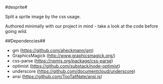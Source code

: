 #desprite#

Split a sprite image by the css usage.

Authored minimally with our project in mind - take a look at the code before going wild.
  
##Dependencies##

+ gm (https://github.com/aheckmann/gm)
+ GraphicsMagick (http://www.graphicsmagick.org/)
+ css-parse (https://npmjs.org/package/css-parse)
+ optimist (https://github.com/substack/node-optimist)
+ underscore (https://github.com/documentcloud/underscore)
+ ansi (https://github.com/TooTallNate/ansi.js)
